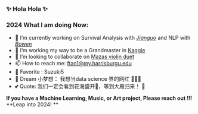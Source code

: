 ### ✨ Hola Hola ✨


### 2024 What I am doing Now:

- 🔆 I’m currently working on Survival Analysis with [*Jianguo*](https://www.researchgate.net/profile/Jian-Guo-Zhou) and NLP with [*Bowen*](https://www.linkedin.com/in/bowen-long/) 
- 🌱 I’m working my way to be a Grandmaster in [Kaggle](https://www.kaggle.com/fangya) 
- 🎻 I’m looking to collaborate on [Mazas violin duet](https://space.bilibili.com/394390651?spm_id_from=333.788.b_765f7570696e666f.2)
- 📫 How to reach me: ftan1@my.harrisburgu.edu 
- 🎨 Favorite : Suzuki5
- 💎 Dream 小梦想： 我想当data science 界的网红 🙈🙈🙈
- 💕 Quote: 我们一定会看到花海盛开🌸，等到大雁归来！
                                            🔆

**If you have a Machine Learning, Music, or Art project, Please reach out !!!**
**Leap into 2024! **
